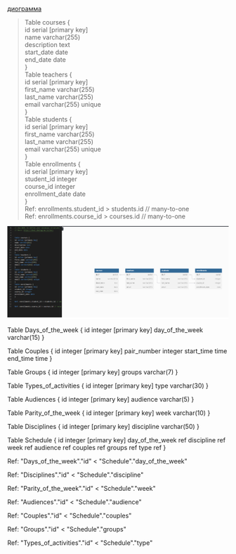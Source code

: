 [диограмма](https://dbdiagram.io)

>Table courses {  
id serial [primary key]  
name varchar(255)   
description text  
start_date date   
end_date date   
}  
Table teachers {  
id serial [primary key]  
first_name varchar(255)   
last_name varchar(255)   
email varchar(255) unique  
}  
Table students {  
id serial [primary key]  
first_name varchar(255)  
last_name varchar(255)  
email varchar(255) unique  
}  
Table enrollments {  
id serial [primary key]  
student_id integer  
course_id integer  
enrollment_date date  
}  
Ref: enrollments.student_id > students.id // many-to-one  
Ref: enrollments.course_id > courses.id // many-to-one

![db](/img/db.png)


Table Days_of_the_week {
  id integer [primary key]
  day_of_the_week varchar(15)
}

Table Couples {
  id integer [primary key]
  pair_number integer
  start_time time
  end_time time
}

Table Groups {
  id integer [primary key]
  groups varchar(7)
}

Table Types_of_activities {
  id integer [primary key]
  type varchar(30)
}

Table Audiences {
  id integer [primary key]
  audience varchar(5)
}

Table Parity_of_the_week {
  id integer [primary key]
  week varchar(10)
}

Table Disciplines {
  id integer [primary key]
  discipline varchar(50)
}

Table Schedule {
  id integer [primary key]
  day_of_the_week ref
  discipline ref
  week ref
  audience ref
  couples ref
  groups ref
  type ref
}



Ref: "Days_of_the_week"."id" < "Schedule"."day_of_the_week"

Ref: "Disciplines"."id" < "Schedule"."discipline"

Ref: "Parity_of_the_week"."id" < "Schedule"."week"

Ref: "Audiences"."id" < "Schedule"."audience"

Ref: "Couples"."id" < "Schedule"."couples"

Ref: "Groups"."id" < "Schedule"."groups"

Ref: "Types_of_activities"."id" < "Schedule"."type"
